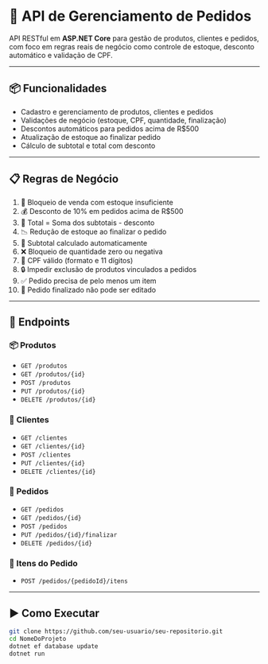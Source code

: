 <h1>🛒 API de Gerenciamento de Pedidos</h1>

<p>API RESTful em <strong>ASP.NET Core</strong> para gestão de produtos, clientes e pedidos, com foco em regras reais de negócio como controle de estoque, desconto automático e validação de CPF.</p>

---

## 📦 Funcionalidades

- Cadastro e gerenciamento de produtos, clientes e pedidos
- Validações de negócio (estoque, CPF, quantidade, finalização)
- Descontos automáticos para pedidos acima de R$500
- Atualização de estoque ao finalizar pedido
- Cálculo de subtotal e total com desconto

---

## 📋 Regras de Negócio

1. 🚫 Bloqueio de venda com estoque insuficiente  
2. 💰 Desconto de 10% em pedidos acima de R$500  
3. 🧮 Total = Soma dos subtotais - desconto  
4. 📉 Redução de estoque ao finalizar o pedido  
5. 🔄 Subtotal calculado automaticamente  
6. ❌ Bloqueio de quantidade zero ou negativa  
7. 🧾 CPF válido (formato e 11 dígitos)  
8. 🔒 Impedir exclusão de produtos vinculados a pedidos  
9. ✅ Pedido precisa de pelo menos um item  
10. 🔐 Pedido finalizado não pode ser editado

---

## 🚪 Endpoints

### 📦 Produtos
- `GET /produtos`  
- `GET /produtos/{id}`  
- `POST /produtos`  
- `PUT /produtos/{id}`  
- `DELETE /produtos/{id}`

### 👤 Clientes
- `GET /clientes`  
- `GET /clientes/{id}`  
- `POST /clientes`  
- `PUT /clientes/{id}`  
- `DELETE /clientes/{id}`

### 🛒 Pedidos
- `GET /pedidos`  
- `GET /pedidos/{id}`  
- `POST /pedidos`  
- `PUT /pedidos/{id}/finalizar`  
- `DELETE /pedidos/{id}`

### 🧾 Itens do Pedido
- `POST /pedidos/{pedidoId}/itens`  

---

## ▶️ Como Executar

```bash
git clone https://github.com/seu-usuario/seu-repositorio.git
cd NomeDoProjeto
dotnet ef database update
dotnet run
